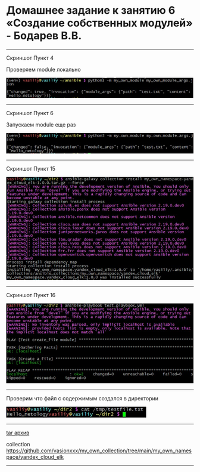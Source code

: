 # Домашнее задание к занятию 6 «Создание собственных модулей» - Бодарев В.В.

---

Скриншот Пункт 4 

Проверяем module локально

![image alt](https://github.com/vasionxxx/ans/blob/main/31.jpg)

---

Скриншот Пункт 6

Запускаем module еще раз

![image alt](https://github.com/vasionxxx/ans/blob/main/32.jpg)

---

Скриншот Пункт 15

![image alt](https://github.com/vasionxxx/ans/blob/main/33.jpg)

---

Скриншот Пункт 16

![image alt](https://github.com/vasionxxx/ans/blob/main/34.jpg)

---

Проверим что файл с содержимым создался в директории

![image alt](https://github.com/vasionxxx/ans/blob/main/35.jpg)

---

 

[tar архив](https://github.com/vasionxxx/my_own_collection/blob/main/my_own_namespace/yandex_cloud_elk/my_own_namespace-yandex_cloud_elk-1.0.0.tar.gz)

collection https://github.com/vasionxxx/my_own_collection/tree/main/my_own_namespace/yandex_cloud_elk

---
